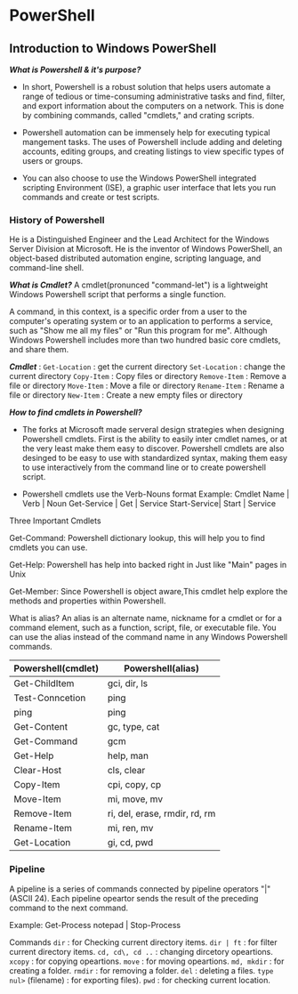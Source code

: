 # PowerShell

## Introduction to Windows PowerShell

 ***What is Powershell & it's purpose?*** 
 - In short, Powershell is a robust solution that helps users
   automate a range of tedious or time-consuming administrative
   tasks and find, filter, and export information about the 
   computers on a network. This is done by combining commands, 
   called "cmdlets," and crating scripts.

 - Powershell automation can be immensely help for executing typical
   mangement tasks. The uses of Powershell include adding and 
   deleting accounts, editing groups, and creating listings to 
   view specific types of users or groups.

 - You can also choose to use the Windows PowerShell integrated
   scripting Environment (ISE), a graphic user interface that 
   lets you run commands and create or test scripts.

### History of Powershell

 He is a Distinguished Engineer and the Lead Architect for the
 Windows Server Division at Microsoft. He is the inventor of
 Windows PowerShell, an object-based distributed automation
 engine, scripting language, and command-line shell.

 ***What is Cmdlet?***
 A cmdlet(pronunced "command-let") is a lightweight Windows Powershell
 script that performs a single function.

 A command, in this context, is a specific order from a user
 to the computer's operating system or to an application to
 performs a service, such as "Show me all my files" or "Run this 
 program for me". Although Windows Powershell includes more than
 two hundred basic core cmdlets, and share them.

 ***Cmdlet*** :
 `Get-Location` : get the current directory 
 `Set-Location` : change the current directory
 `Copy-Item` : Copy files or directory
 `Remove-Item` : Remove a file or directory
 `Move-Item` : Move a file or directory
 `Rename-Item` : Rename a file or directory
 `New-Item` : Create a new empty files or directory
 
 ***How to find cmdlets in Powershell?***
 - The forks at Microsoft made serveral design strategies when 
   designing Powershell cmdlets. First is the ability to easily
   inter cmdlet names, or at the very least make them easy to 
   discover. Powershell cmdlets are also desinged to be easy to
   use with standardized syntax, making them easy to use interactively
   from the command line or to create powershell script.
 
 - Powershell cmdlets use the Verb-Nouns format 
   Example:
   Cmdlet Name  | Verb  | Noun
   Get-Service  | Get   | Service
   Start-Service| Start | Service

 Three Important Cmdlets
 
 Get-Command: Powershell dictionary lookup, this will help you
 to find cmdlets you can use.

 Get-Help: Powershell has help into backed right in Just like 
 "Main" pages in Unix

 Get-Member: Since Powershell is object aware,This cmdlet help
 explore the methods and properties within Powershell.

 What is alias?
 An alias is an alternate name, nickname for a cmdlet or for 
 a command element, such as a function, script, file, or
 executable file. You can use the alias instead of the command
 name in any Windows Powershell commands.


| Powershell(cmdlet)|  Powershell(alias) |
|-------------------|----------------- |
| Get-ChildItem     |  gci, dir, ls |
| Test-Conncetion   |  ping |
| ping              |  ping |
| Get-Content       |  gc, type, cat|
| Get-Command       |  gcm |
| Get-Help          |  help, man|
| Clear-Host        |  cls, clear|
| Copy-Item         |  cpi, copy, cp|
| Move-Item         |  mi, move, mv|
| Remove-Item       |  ri, del, erase, rmdir, rd, rm|
| Rename-Item       |  mi, ren, mv|
| Get-Location      |  gi, cd, pwd|

### Pipeline

 A pipeline is a series of commands connected by pipeline 
 operators "|" (ASCII 24). Each pipeline opeartor sends the result
 of the preceding command to the next command.

 Example: Get-Process notepad | Stop-Process

 Commands
 `dir` : for Checking current directory items.
 `dir | ft` : for filter current directory items.
 `cd, cd\, cd ..` : changing dircetory opeartions.
 `xcopy` : for copying opeartions.
 `move` : for moving opeartions.
 `md, mkdir` : for creating a folder.
 `rmdir` : for removing a folder.
 `del` : deleting a files.
 `type nul>` (filename) : for exporting files).
 `pwd` : for checking current location.
